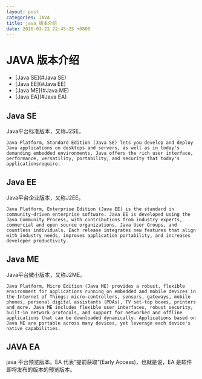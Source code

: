 ```yaml
---
layout: post
categories: JAVA
title: java 版本介绍
date: 2016-03-22 22:45:25 +0800
---
```


# JAVA 版本介绍

* [Java SE](#Java SE)
* [Java EE](#Java EE)
* [Java ME](#Java ME)
* [Java EA](#Java EA)

## Java SE

Java平台标准版本，又称J2SE。

```
Java Platform, Standard Edition (Java SE) lets you develop and deploy Java applications on desktops and servers, as well as in today's demanding embedded environments. Java offers the rich user interface, performance, versatility, portability, and security that today's applicationsrequire.
```

## Java EE

Java平台企业版本，又称J2EE。

```
Java Platform, Enterprise Edition (Java EE) is the standard in community-driven enterprise software. Java EE is developed using the Java Community Process, with contributions from industry experts, commercial and open source organizations, Java User Groups, and countless individuals. Each release integrates new features that align with industry needs, improves application portability, and increases developer productivity.
```

## Java ME

Java平台微小版本，又称J2ME。

```
Java Platform, Micro Edition (Java ME) provides a robust, flexible environment for applications running on embedded and mobile devices in the Internet of Things: micro-controllers, sensors, gateways, mobile phones, personal digital assistants (PDAs), TV set-top boxes, printers and more. Java ME includes flexible user interfaces, robust security, built-in network protocols, and support for networked and offline applications that can be downloaded dynamically. Applications based on Java ME are portable across many devices, yet leverage each device's native capabilities. 
```

## JAVA EA

java 平台预览版本。EA 代表“提前获取”(Early Access)，也就是说，EA 是软件即将发布的版本的预览版本。
